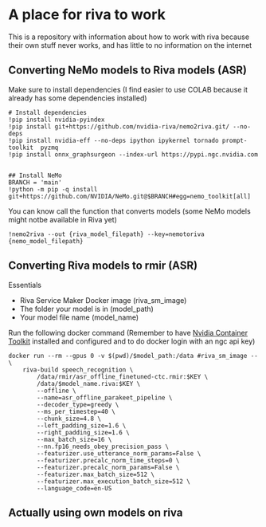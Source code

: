 # A place for riva to work
This is a repository with information about how to work with riva because their own stuff never works, and has little to no information on the internet

## Converting NeMo models to Riva models (ASR)
Make sure to install dependencies (I find easier to use COLAB because it already has some dependencies installed)
```
# Install dependencies
!pip install nvidia-pyindex
!pip install git+https://github.com/nvidia-riva/nemo2riva.git/ --no-deps
!pip install nvidia-eff --no-deps ipython ipykernel tornado prompt-toolkit  pyzmq
!pip install onnx_graphsurgeon --index-url https://pypi.ngc.nvidia.com


## Install NeMo
BRANCH = 'main'
!python -m pip -q install git+https://github.com/NVIDIA/NeMo.git@$BRANCH#egg=nemo_toolkit[all]

```
You can know call the function that converts models (some NeMo models might notbe available in Riva yet)
```
!nemo2riva --out {riva_model_filepath} --key=nemotoriva {nemo_model_filepath}
```

## Converting Riva models to rmir (ASR)
Essentials
- Riva Service Maker Docker image (riva_sm_image)
- The folder your model is in (model_path)
- Your model file name (model_name)

Run the following docker command (Remember to have [Nvidia Container Toolkit](https://docs.nvidia.com/datacenter/cloud-native/container-toolkit/latest/install-guide.html) installed and configured and to do docker login with an ngc api key)
```
docker run --rm --gpus 0 -v $(pwd)/$model_path:/data #riva_sm_image -- \
    riva-build speech_recognition \
        /data/rmir/asr_offline_finetuned-ctc.rmir:$KEY \
        /data/$model_name.riva:$KEY \
        --offline \
        --name=asr_offline_parakeet_pipeline \
        --decoder_type=greedy \
        --ms_per_timestep=40 \
        --chunk_size=4.8 \
        --left_padding_size=1.6 \
        --right_padding_size=1.6 \
        --max_batch_size=16 \
        --nn.fp16_needs_obey_precision_pass \
        --featurizer.use_utterance_norm_params=False \
        --featurizer.precalc_norm_time_steps=0 \
        --featurizer.precalc_norm_params=False \
        --featurizer.max_batch_size=512 \
        --featurizer.max_execution_batch_size=512 \
        --language_code=en-US
```

## Actually using own models on riva
